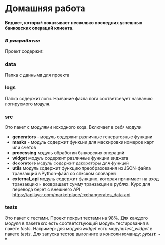 # Домашняя работа
#### Виджет, который показывает несколько последних успешных банковских операций клиента.
  
### ***В разработке***
Проект содержит:
### data
Папка с данными для проекта
### logs
Папка содержит логи. Название файла лога соответсевует названию логируемого модуля.
### src
Это пакет с модулями исходного кода.
Включает в себя модули
- **generators** - модуль содержит различные генераторные функции
- **masks** - модуль содержит функции для маскировки номеров карт или счетов
- **processing** модуль обработки банковских операций
- **widget** модуль содержит различные функции виджета
- **decorators** модуль содержит декораторы для функций
- **utils** модуль содержит функцию преобразования из JSON-файла транзакций в Python-файл со списком словарей
- **external_api** модуль содержит функцию, которая принимает на вход транзакцию и возвращает сумму транзакции в рублях.
Курс для перевода берет с внешнего API https://apilayer.com/marketplace/exchangerates_data-api
### tests
Это пакет с тестами.
Проект покрыт тестами на 98%. Для каждого модуля в пакете *src* есть соответствующий модуль тестирования в пакете *tests*. Например: для модуля *widget* есть модуль *test_widget* в пакете *tests*.
Для  запуска тестов выполните в консоли команду: ***`pytest -v`***     

